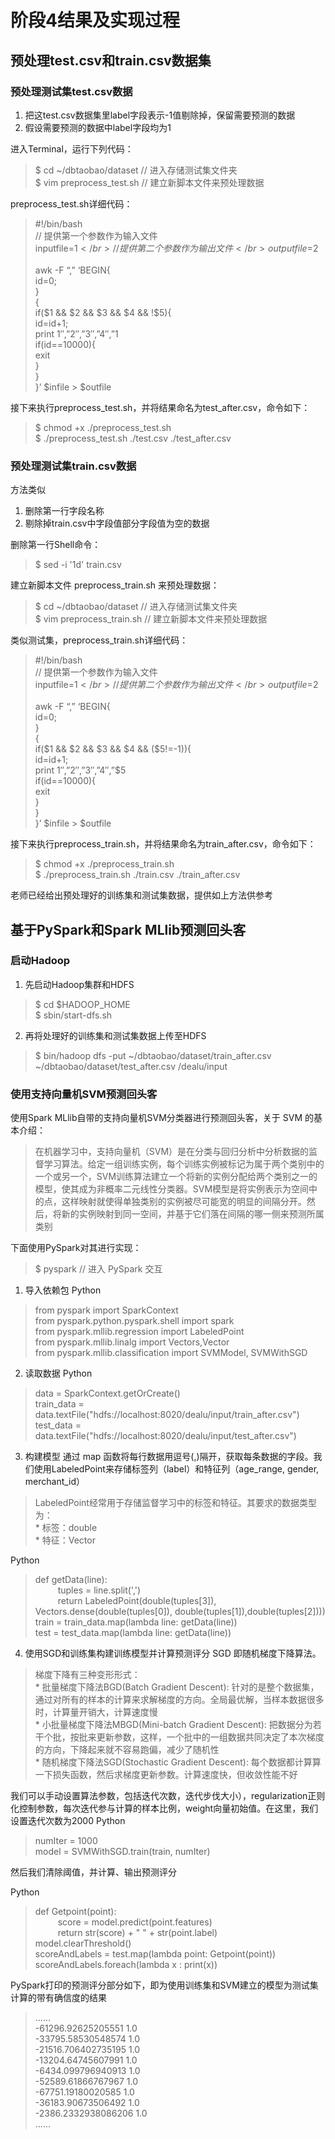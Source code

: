 # 阶段4结果及实现过程

## 预处理test.csv和train.csv数据集

### 预处理测试集test.csv数据
1. 把这test.csv数据集里label字段表示-1值剔除掉，保留需要预测的数据
2. 假设需要预测的数据中label字段均为1

进入Terminal，运行下列代码：
> $ cd ~/dbtaobao/dataset // 进入存储测试集文件夹 </br> $ vim preprocess_test.sh // 建立新脚本文件来预处理数据

preprocess_test.sh详细代码：
> #!/bin/bash </br> 
// 提供第一个参数作为输入文件 </br> 
inputfile=$1 </br> 
// 提供第二个参数作为输出文件 </br>
outputfile=$2 </br> </br> 
awk -F “,” ‘BEGIN{ </br> 
id=0; </br> 
} </br> 
{ </br> 
if($1 && $2 && $3 && $4 && !$5){ </br> 
id=id+1; </br> 
print $1″,”$2″,”$3″,”$4″,”1 </br> 
if(id==10000){ </br> 
exit </br> 
} </br> 
} </br> 
}’ $infile > $outfile </br> 

接下来执行preprocess_test.sh，并将结果命名为test_after.csv，命令如下：
> $ chmod +x ./preprocess_test.sh </br> $ ./preprocess_test.sh ./test.csv ./test_after.csv

### 预处理测试集train.csv数据
方法类似
1. 删除第一行字段名称
2. 剔除掉train.csv中字段值部分字段值为空的数据

删除第一行Shell命令：
> $ sed -i '1d' train.csv

建立新脚本文件 preprocess_train.sh 来预处理数据：
> $ cd ~/dbtaobao/dataset // 进入存储测试集文件夹 </br> $ vim preprocess_train.sh // 建立新脚本文件来预处理数据

类似测试集，preprocess_train.sh详细代码：
> #!/bin/bash </br> 
// 提供第一个参数作为输入文件 </br> 
inputfile=$1 </br> 
// 提供第二个参数作为输出文件 </br>
outputfile=$2 </br> </br> 
awk -F “,” ‘BEGIN{ </br> 
id=0; </br> 
} </br> 
{ </br> 
if($1 && $2 && $3 && $4 && ($5!=-1)){ </br> 
id=id+1; </br> 
print $1″,”$2″,”$3″,”$4″,”$5 </br> 
if(id==10000){ </br> 
exit </br> 
} </br> 
} </br> 
}’ $infile > $outfile </br> 

接下来执行preprocess_train.sh，并将结果命名为train_after.csv，命令如下：
> $ chmod +x ./preprocess_train.sh </br> $ ./preprocess_train.sh ./train.csv ./train_after.csv

老师已经给出预处理好的训练集和测试集数据，提供如上方法供参考

## 基于PySpark和Spark MLlib预测回头客

### 启动Hadoop

1. 先启动Hadoop集群和HDFS
> $ cd $HADOOP_HOME </br> $ sbin/start-dfs.sh

2. 再将处理好的训练集和测试集数据上传至HDFS
> $ bin/hadoop dfs -put ~/dbtaobao/dataset/train_after.csv ~/dbtaobao/dataset/test_after.csv /dealu/input

### 使用支持向量机SVM预测回头客
使用Spark MLlib自带的支持向量机SVM分类器进行预测回头客，关于 SVM 的基本介绍：

> 在机器学习中，支持向量机（SVM）是在分类与回归分析中分析数据的监督学习算法。给定一组训练实例，每个训练实例被标记为属于两个类别中的一个或另一个，SVM训练算法建立一个将新的实例分配给两个类别之一的模型，使其成为非概率二元线性分类器。SVM模型是将实例表示为空间中的点，这样映射就使得单独类别的实例被尽可能宽的明显的间隔分开。然后，将新的实例映射到同一空间，并基于它们落在间隔的哪一侧来预测所属类别

下面使用PySpark对其进行实现：
> $ pyspark // 进入 PySpark 交互

1. 导入依赖包
Python
> from pyspark import SparkContext </br> from pyspark.python.pyspark.shell import spark </br> from pyspark.mllib.regression import LabeledPoint </br> from pyspark.mllib.linalg import Vectors,Vector </br> from pyspark.mllib.classification import SVMModel, SVMWithSGD

2. 读取数据
Python
> data = SparkContext.getOrCreate() </br> train_data = data.textFile("hdfs://localhost:8020/dealu/input/train_after.csv") </br> test_data = data.textFile("hdfs://localhost:8020/dealu/input/test_after.csv")

3. 构建模型
通过 map 函数将每行数据用逗号(,)隔开，获取每条数据的字段。我们使用LabeledPoint来存储标签列（label）和特征列（age_range, gender, merchant_id）

> LabeledPoint经常用于存储监督学习中的标签和特征。其要求的数据类型为： </br> * 标签：double </br> * 特征：Vector

Python
> def getData(line): </br> 
&emsp; &emsp; tuples = line.split(',') </br>
&emsp; &emsp; return LabeledPoint(double(tuples[3]), Vectors.dense(double(tuples[0]), double(tuples[1]),double(tuples[2]))) </br> 
train = train_data.map(lambda line: getData(line)) </br>
test = test_data.map(lambda line: getData(line))

4. 使用SGD和训练集构建训练模型并计算预测评分
SGD 即随机梯度下降算法。

> 梯度下降有三种变形形式：</br> * 批量梯度下降法BGD(Batch Gradient Descent): 针对的是整个数据集，通过对所有的样本的计算来求解梯度的方向。全局最优解，当样本数据很多时，计算量开销大，计算速度慢 </br> * 小批量梯度下降法MBGD(Mini-batch Gradient Descent): 把数据分为若干个批，按批来更新参数，这样，一个批中的一组数据共同决定了本次梯度的方向，下降起来就不容易跑偏，减少了随机性 </br> * 随机梯度下降法SGD(Stochastic Gradient Descent): 每个数据都计算算一下损失函数，然后求梯度更新参数。计算速度快，但收敛性能不好

我们可以手动设置算法参数，包括迭代次数，迭代步伐大小），regularization正则化控制参数，每次迭代参与计算的样本比例，weight向量初始值。在这里，我们设置迭代次数为2000
Python
> numIter = 1000 </br> model = SVMWithSGD.train(train, numIter)

然后我们清除阈值，并计算、输出预测评分

Python
> def Getpoint(point): </br> 
&emsp; &emsp; score = model.predict(point.features) </br> 
&emsp; &emsp; return str(score) + " " + str(point.label) </br> 
model.clearThreshold() </br> 
scoreAndLabels = test.map(lambda point: Getpoint(point)) </br> 
scoreAndLabels.foreach(lambda x : print(x)) </br> 

PySpark打印的预测评分部分如下，即为使用训练集和SVM建立的模型为测试集计算的带有确信度的结果

> ...... </br> 
-61296.92625205551 1.0 </br> 
-33795.58530548574 1.0 </br> 
-21516.706402735195 1.0 </br> 
-13204.64745607991 1.0 </br> 
-6434.099796940913 1.0 </br> 
-52589.61866767967 1.0 </br> 
-67751.19180020585 1.0 </br> 
-36183.90673506492 1.0 </br> 
-2386.2332938086206 1.0 </br> 
......
